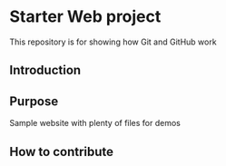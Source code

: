 # Starter Web project

This repository is for showing how Git and GitHub work

## Introduction

## Purpose

Sample website with plenty of files for demos

## How to contribute